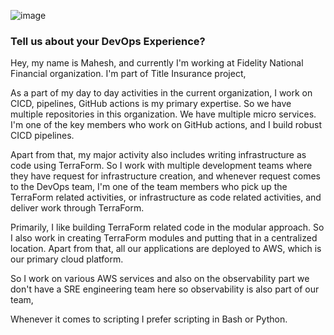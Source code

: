 ![image](https://github.com/user-attachments/assets/dca259b6-5cd6-4b9e-969e-7e9e27a50509)

### Tell us about your DevOps Experience?
Hey, my name is Mahesh, and currently I'm working at Fidelity National Financial organization. I'm part of Title Insurance project,

As a part of my day to day activities in the current organization, I work on CICD, pipelines, GitHub actions is my primary expertise.
So we have multiple repositories in this organization. We have multiple micro services. I'm one of the key members who work on GitHub actions, 
and I build robust CICD pipelines.

Apart from that, my major activity also includes writing infrastructure as code using TerraForm.
So I work with multiple development teams where they have request for infrastructure creation, 
and whenever request comes to the DevOps team, I'm one of the team members who pick up the TerraForm related activities, 
or infrastructure as code related activities, and deliver work through TerraForm. 

Primarily, I like building TerraForm related code in the modular approach. So I also work in creating TerraForm modules and putting that in a centralized location.
Apart from that, all our applications are deployed to AWS, which is our primary cloud platform. 

So I work on various AWS services and also on the observability part we don't have a SRE engineering team here so observability is also part of our team,

Whenever it comes to scripting I prefer scripting in Bash or Python.
